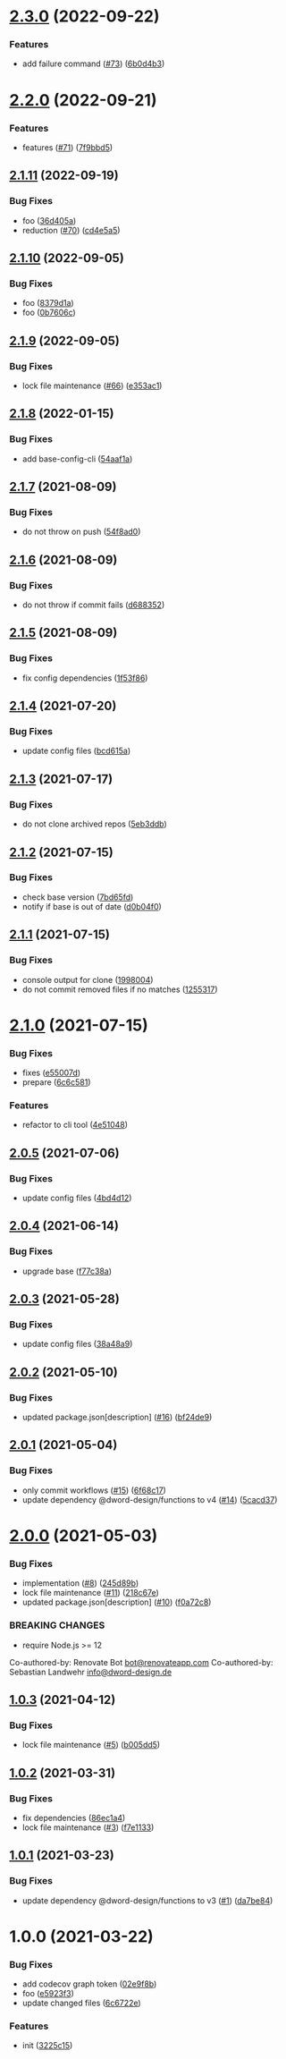 # [2.3.0](https://github.com/dword-design/maintenance/compare/v2.2.0...v2.3.0) (2022-09-22)


### Features

* add failure command ([#73](https://github.com/dword-design/maintenance/issues/73)) ([6b0d4b3](https://github.com/dword-design/maintenance/commit/6b0d4b37bd66e16994f986ab5cd6c2a056c9e295))

# [2.2.0](https://github.com/dword-design/maintenance/compare/v2.1.11...v2.2.0) (2022-09-21)


### Features

* features ([#71](https://github.com/dword-design/maintenance/issues/71)) ([7f9bbd5](https://github.com/dword-design/maintenance/commit/7f9bbd5775a9a5f2362a3ee17384b2b3889e3908))

## [2.1.11](https://github.com/dword-design/maintenance/compare/v2.1.10...v2.1.11) (2022-09-19)


### Bug Fixes

* foo ([36d405a](https://github.com/dword-design/maintenance/commit/36d405a2e0f85dce984a6e8edfb86011156d3515))
* reduction ([#70](https://github.com/dword-design/maintenance/issues/70)) ([cd4e5a5](https://github.com/dword-design/maintenance/commit/cd4e5a505a8f2f6a662bf9fb87e4a9fc1e595e01))

## [2.1.10](https://github.com/dword-design/maintenance/compare/v2.1.9...v2.1.10) (2022-09-05)


### Bug Fixes

* foo ([8379d1a](https://github.com/dword-design/maintenance/commit/8379d1a6f8b331f618b1b26b93c0cb5ccb095d66))
* foo ([0b7606c](https://github.com/dword-design/maintenance/commit/0b7606c8809fe96e25fb3e253f76f84bfa4dc328))

## [2.1.9](https://github.com/dword-design/maintenance/compare/v2.1.8...v2.1.9) (2022-09-05)


### Bug Fixes

* lock file maintenance ([#66](https://github.com/dword-design/maintenance/issues/66)) ([e353ac1](https://github.com/dword-design/maintenance/commit/e353ac158c5f95fd964fee8c00aebf715e00178b))

## [2.1.8](https://github.com/dword-design/maintenance/compare/v2.1.7...v2.1.8) (2022-01-15)


### Bug Fixes

* add base-config-cli ([54aaf1a](https://github.com/dword-design/maintenance/commit/54aaf1a81c0ad80f143a1c322fe61fe737009822))

## [2.1.7](https://github.com/dword-design/maintenance/compare/v2.1.6...v2.1.7) (2021-08-09)


### Bug Fixes

* do not throw on push ([54f8ad0](https://github.com/dword-design/maintenance/commit/54f8ad012cb07486983dec5103544a5bfd83c95c))

## [2.1.6](https://github.com/dword-design/maintenance/compare/v2.1.5...v2.1.6) (2021-08-09)


### Bug Fixes

* do not throw if commit fails ([d688352](https://github.com/dword-design/maintenance/commit/d68835201b4cb25394a6b5d37768c64886da2bc8))

## [2.1.5](https://github.com/dword-design/maintenance/compare/v2.1.4...v2.1.5) (2021-08-09)


### Bug Fixes

* fix config dependencies ([1f53f86](https://github.com/dword-design/maintenance/commit/1f53f8690de2d9909ce7326ac18824e6f435077c))

## [2.1.4](https://github.com/dword-design/maintenance/compare/v2.1.3...v2.1.4) (2021-07-20)


### Bug Fixes

* update config files ([bcd615a](https://github.com/dword-design/maintenance/commit/bcd615ad312274cd717b2a61721a934781ab4a09))

## [2.1.3](https://github.com/dword-design/maintenance/compare/v2.1.2...v2.1.3) (2021-07-17)


### Bug Fixes

* do not clone archived repos ([5eb3ddb](https://github.com/dword-design/maintenance/commit/5eb3ddbf84ab628f2dce34c3e8cec572031bfa51))

## [2.1.2](https://github.com/dword-design/maintenance/compare/v2.1.1...v2.1.2) (2021-07-15)


### Bug Fixes

* check base version ([7bd65fd](https://github.com/dword-design/maintenance/commit/7bd65fdcd03b0414ed31be90e8f26981dfec59e6))
* notify if base is out of date ([d0b04f0](https://github.com/dword-design/maintenance/commit/d0b04f05d0ec899463ade5b3e41a952ee62d0108))

## [2.1.1](https://github.com/dword-design/maintenance/compare/v2.1.0...v2.1.1) (2021-07-15)


### Bug Fixes

* console output for clone ([1998004](https://github.com/dword-design/maintenance/commit/1998004078bd4450e83a0eb374ca9eba49ca1500))
* do not commit removed files if no matches ([1255317](https://github.com/dword-design/maintenance/commit/1255317a43acadbd7abd0699cd05df93389cf8b2))

# [2.1.0](https://github.com/dword-design/maintenance/compare/v2.0.5...v2.1.0) (2021-07-15)


### Bug Fixes

* fixes ([e55007d](https://github.com/dword-design/maintenance/commit/e55007dbbd97b9013feb6851315c00550f188ee1))
* prepare ([6c6c581](https://github.com/dword-design/maintenance/commit/6c6c581b23fe76fe12131ce5f0b2d852f5abd42b))


### Features

* refactor to cli tool ([4e51048](https://github.com/dword-design/maintenance/commit/4e510483afd7c488a3fd11b41bdcc0eb3be12477))

## [2.0.5](https://github.com/dword-design/for-each-repo/compare/v2.0.4...v2.0.5) (2021-07-06)


### Bug Fixes

* update config files ([4bd4d12](https://github.com/dword-design/for-each-repo/commit/4bd4d12fda03dc6c955d674b93dbcda5749fa599))

## [2.0.4](https://github.com/dword-design/for-each-repo/compare/v2.0.3...v2.0.4) (2021-06-14)


### Bug Fixes

* upgrade base ([f77c38a](https://github.com/dword-design/for-each-repo/commit/f77c38a588454b247591db3d5452bc98cb235fcd))

## [2.0.3](https://github.com/dword-design/for-each-repo/compare/v2.0.2...v2.0.3) (2021-05-28)


### Bug Fixes

* update config files ([38a48a9](https://github.com/dword-design/for-each-repo/commit/38a48a97f98e98a14c78b9a6961b121a51ddb8bb))

## [2.0.2](https://github.com/dword-design/for-each-repo/compare/v2.0.1...v2.0.2) (2021-05-10)


### Bug Fixes

* updated package.json[description] ([#16](https://github.com/dword-design/for-each-repo/issues/16)) ([bf24de9](https://github.com/dword-design/for-each-repo/commit/bf24de95c51e49fd242c8437cc35783a6ee5b0b0))

## [2.0.1](https://github.com/dword-design/for-each-repo/compare/v2.0.0...v2.0.1) (2021-05-04)


### Bug Fixes

* only commit workflows ([#15](https://github.com/dword-design/for-each-repo/issues/15)) ([6f68c17](https://github.com/dword-design/for-each-repo/commit/6f68c172f0591e8051c831c57c11fbd0ccf65b3a))
* update dependency @dword-design/functions to v4 ([#14](https://github.com/dword-design/for-each-repo/issues/14)) ([5cacd37](https://github.com/dword-design/for-each-repo/commit/5cacd37097f1233e800c3b1d5c39d9355d7db2d1))

# [2.0.0](https://github.com/dword-design/for-each-repo/compare/v1.0.3...v2.0.0) (2021-05-03)


### Bug Fixes

* implementation ([#8](https://github.com/dword-design/for-each-repo/issues/8)) ([245d89b](https://github.com/dword-design/for-each-repo/commit/245d89b1c713b36e9c1f23bb799a29435c457099))
* lock file maintenance ([#11](https://github.com/dword-design/for-each-repo/issues/11)) ([218c67e](https://github.com/dword-design/for-each-repo/commit/218c67e4e5430ac109ac63022ce2f397db37c1e2))
* updated package.json[description] ([#10](https://github.com/dword-design/for-each-repo/issues/10)) ([f0a72c8](https://github.com/dword-design/for-each-repo/commit/f0a72c8b07896090e4a2cd87f2fba75aaaa8c784))


### BREAKING CHANGES

* require Node.js >= 12

Co-authored-by: Renovate Bot <bot@renovateapp.com>
Co-authored-by: Sebastian Landwehr <info@dword-design.de>

## [1.0.3](https://github.com/dword-design/for-each-repo/compare/v1.0.2...v1.0.3) (2021-04-12)


### Bug Fixes

* lock file maintenance ([#5](https://github.com/dword-design/for-each-repo/issues/5)) ([b005dd5](https://github.com/dword-design/for-each-repo/commit/b005dd5a946c9cb4054ce47b1c69ee28e4fa06e0))

## [1.0.2](https://github.com/dword-design/for-each-repo/compare/v1.0.1...v1.0.2) (2021-03-31)


### Bug Fixes

* fix dependencies ([86ec1a4](https://github.com/dword-design/for-each-repo/commit/86ec1a456c4b54ff285f3386897f9e8435b057a4))
* lock file maintenance ([#3](https://github.com/dword-design/for-each-repo/issues/3)) ([f7e1133](https://github.com/dword-design/for-each-repo/commit/f7e1133091312f2c8736985fd11ced6e9acf2620))

## [1.0.1](https://github.com/dword-design/for-each-repo/compare/v1.0.0...v1.0.1) (2021-03-23)


### Bug Fixes

* update dependency @dword-design/functions to v3 ([#1](https://github.com/dword-design/for-each-repo/issues/1)) ([da7be84](https://github.com/dword-design/for-each-repo/commit/da7be8459ce80aacca60613d41d0594bee395a52))

# 1.0.0 (2021-03-22)


### Bug Fixes

* add codecov graph token ([02e9f8b](https://github.com/dword-design/for-each-repo/commit/02e9f8be4c17702a6c3a6d799247b63a47e27814))
* foo ([e5923f3](https://github.com/dword-design/for-each-repo/commit/e5923f3ae386a14d90f7e76d1955fe8ef8dbaca1))
* update changed files ([6c6722e](https://github.com/dword-design/for-each-repo/commit/6c6722e0d8b6c5147bb66bedd0f0d1e8e2939b32))


### Features

* init ([3225c15](https://github.com/dword-design/for-each-repo/commit/3225c15f37065e794a0410119a2de7bdc8730c1c))
